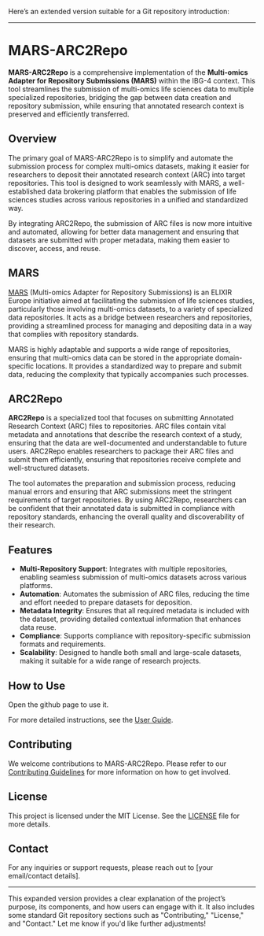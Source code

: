 Here’s an extended version suitable for a Git repository introduction:

---

# **MARS-ARC2Repo**

**MARS-ARC2Repo** is a comprehensive implementation of the **Multi-omics Adapter for Repository Submissions (MARS)** within the IBG-4 context. This tool streamlines the submission of multi-omics life sciences data to multiple specialized repositories, bridging the gap between data creation and repository submission, while ensuring that annotated research context is preserved and efficiently transferred.

## **Overview**

The primary goal of MARS-ARC2Repo is to simplify and automate the submission process for complex multi-omics datasets, making it easier for researchers to deposit their annotated research context (ARC) into target repositories. This tool is designed to work seamlessly with MARS, a well-established data brokering platform that enables the submission of life sciences studies across various repositories in a unified and standardized way.

By integrating ARC2Repo, the submission of ARC files is now more intuitive and automated, allowing for better data management and ensuring that datasets are submitted with proper metadata, making them easier to discover, access, and reuse.

## **MARS**

[MARS](https://github.com/elixir-europe/MARS) (Multi-omics Adapter for Repository Submissions) is an ELIXIR Europe initiative aimed at facilitating the submission of life sciences studies, particularly those involving multi-omics datasets, to a variety of specialized data repositories. It acts as a bridge between researchers and repositories, providing a streamlined process for managing and depositing data in a way that complies with repository standards.

MARS is highly adaptable and supports a wide range of repositories, ensuring that multi-omics data can be stored in the appropriate domain-specific locations. It provides a standardized way to prepare and submit data, reducing the complexity that typically accompanies such processes.

## **ARC2Repo**

**ARC2Repo** is a specialized tool that focuses on submitting Annotated Research Context (ARC) files to repositories. ARC files contain vital metadata and annotations that describe the research context of a study, ensuring that the data are well-documented and understandable to future users. ARC2Repo enables researchers to package their ARC files and submit them efficiently, ensuring that repositories receive complete and well-structured datasets.

The tool automates the preparation and submission process, reducing manual errors and ensuring that ARC submissions meet the stringent requirements of target repositories. By using ARC2Repo, researchers can be confident that their annotated data is submitted in compliance with repository standards, enhancing the overall quality and discoverability of their research.

## **Features**

- **Multi-Repository Support**: Integrates with multiple repositories, enabling seamless submission of multi-omics datasets across various platforms.
- **Automation**: Automates the submission of ARC files, reducing the time and effort needed to prepare datasets for deposition.
- **Metadata Integrity**: Ensures that all required metadata is included with the dataset, providing detailed contextual information that enhances data reuse.
- **Compliance**: Supports compliance with repository-specific submission formats and requirements.
- **Scalability**: Designed to handle both small and large-scale datasets, making it suitable for a wide range of research projects.

## **How to Use**

Open the github page to use it.

For more detailed instructions, see the [User Guide](./user-guide.md).

## **Contributing**

We welcome contributions to MARS-ARC2Repo. Please refer to our [Contributing Guidelines](./CONTRIBUTING.md) for more information on how to get involved.

## **License**

This project is licensed under the MIT License. See the [LICENSE](./LICENSE.md) file for more details.

## **Contact**

For any inquiries or support requests, please reach out to [your email/contact details].

---

This expanded version provides a clear explanation of the project’s purpose, its components, and how users can engage with it. It also includes some standard Git repository sections such as "Contributing," "License," and "Contact." Let me know if you'd like further adjustments!